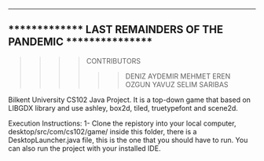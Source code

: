 -------------------------------------------------------------
************* LAST REMAINDERS OF THE PANDEMIC ***************
-------------------------------------------------------------
>>>>  CONTRIBUTORS 
>>>>>> DENIZ AYDEMIR
>>>>>> MEHMET EREN OZGUN
>>>>>> YAVUZ SELIM SARIBAS

Bilkent University CS102 Java Project.
It is a top-down game that based on LIBGDX library and use ashley, box2d, tiled, truetypefont and scene2d.

Execution Instructions: 
1- Clone the repistory into your local computer, desktop/src/com/cs102/game/ inside this folder, there is a DesktopLauncher.java file, this is the one that you should have to run. You can also run the project with your installed IDE.
